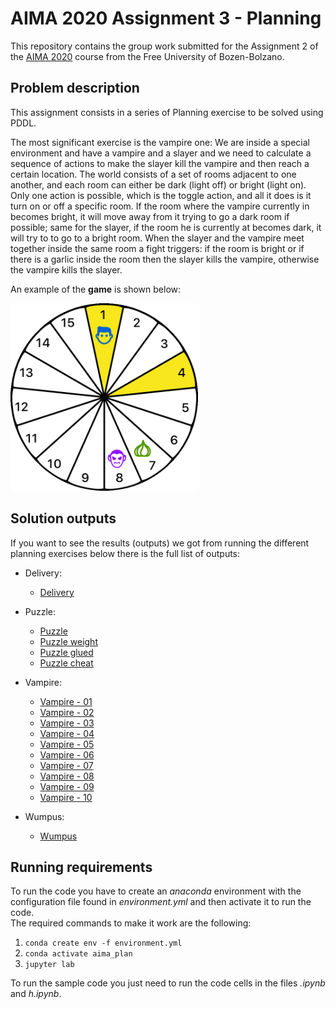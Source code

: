 # AIMA 2020 Assignment 3 - Planning

This repository contains the group work submitted for the Assignment 2 of the [AIMA 2020](https://ole.unibz.it/course/view.php?id=6841) course from the Free University of Bozen-Bolzano.

## Problem description

This assignment consists in a series of Planning exercise to be solved using PDDL.

The most significant exercise is the vampire one:
We are inside a special environment and have a vampire and a slayer and we need to calculate a sequence of actions to make the slayer kill the vampire and then reach a certain location.
The world consists of a set of rooms adjacent to one another, and each room can either be dark (light off) or bright (light on).
Only one action is possible, which is the toggle action, and all it does is it turn on or off a specific room.
If the room where the vampire currently in becomes bright, it will move away from it trying to go a dark room if possible; same for the slayer, if the room he is currently at becomes dark, it will try to to go to a bright room.
When the slayer and the vampire meet together inside the same room a fight triggers: if the room is bright or if there is a garlic inside the room then the slayer kills the vampire, otherwise the vampire kills the slayer.

An example of the **game** is shown below:

<img src="/images/vampire.gif"  width="300">

## Solution outputs

If you want to see the results (outputs) we got from running the different planning exercises below there is the full list of outputs:

* Delivery:
  * [Delivery](http://htmlpreview.github.io/?https://github.com/giannpelle/AI-lab3-Planning/blob/master/sample-outputs/delivery-output.html)

* Puzzle:
  * [Puzzle](http://htmlpreview.github.io/?https://github.com/giannpelle/AI-lab3-Planning/blob/master/sample-outputs/puzzle-output.html)
  * [Puzzle weight](http://htmlpreview.github.io/?https://github.com/giannpelle/AI-lab3-Planning/blob/master/sample-outputs/puzzle-weight-output.html)
  * [Puzzle glued](http://htmlpreview.github.io/?https://github.com/giannpelle/AI-lab3-Planning/blob/master/sample-outputs/puzzle-glued-output.html)
  * [Puzzle cheat](http://htmlpreview.github.io/?https://github.com/giannpelle/AI-lab3-Planning/blob/master/sample-outputs/puzzle-cheat-output.html)

* Vampire:
  * [Vampire - 01](http://htmlpreview.github.io/?https://github.com/giannpelle/AI-lab3-Planning/blob/master/sample-outputs/vampire-world1-output.html)
  * [Vampire - 02](http://htmlpreview.github.io/?https://github.com/giannpelle/AI-lab3-Planning/blob/master/sample-outputs/vampire-world2-output.html)
  * [Vampire - 03](http://htmlpreview.github.io/?https://github.com/giannpelle/AI-lab3-Planning/blob/master/sample-outputs/vampire-world3-output.html)
  * [Vampire - 04](http://htmlpreview.github.io/?https://github.com/giannpelle/AI-lab3-Planning/blob/master/sample-outputs/vampire-world4-output.html)
  * [Vampire - 05](http://htmlpreview.github.io/?https://github.com/giannpelle/AI-lab3-Planning/blob/master/sample-outputs/vampire-world5-output.html)
  * [Vampire - 06](http://htmlpreview.github.io/?https://github.com/giannpelle/AI-lab3-Planning/blob/master/sample-outputs/vampire-world6-output.html)
  * [Vampire - 07](http://htmlpreview.github.io/?https://github.com/giannpelle/AI-lab3-Planning/blob/master/sample-outputs/vampire-world7-output.html)
  * [Vampire - 08](http://htmlpreview.github.io/?https://github.com/giannpelle/AI-lab3-Planning/blob/master/sample-outputs/vampire-world8-output.html)
  * [Vampire - 09](http://htmlpreview.github.io/?https://github.com/giannpelle/AI-lab3-Planning/blob/master/sample-outputs/vampire-world9-output.html)
  * [Vampire - 10](http://htmlpreview.github.io/?https://github.com/giannpelle/AI-lab3-Planning/blob/master/sample-outputs/vampire-world10-output.html)

* Wumpus:
  * [Wumpus](http://htmlpreview.github.io/?https://github.com/giannpelle/AI-lab3-Planning/blob/master/sample-outputs/wumpus-output.html)

## Running requirements

To run the code you have to create an *anaconda* environment with the configuration file found in *environment.yml* and then activate it to run the code.  
The required commands to make it work are the following:
1. `conda create env -f environment.yml`
2. `conda activate aima_plan`
3. `jupyter lab`

To run the sample code you just need to run the code cells in the files *.ipynb* and *h.ipynb*.
